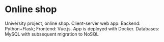 # Online shop
University project, online shop. Client-server web app. Backend: Python+Flask; Frontend: Vue.js. App is deployed with Docker.
Databases: MySQL with subsequent migration to NoSQL

